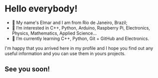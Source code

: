 <h1>Hello everybody!</h1>

- 👋 My name's Elmar and I am from Rio de Janeiro, Brazil;
- 👀 I’m interested in C++, Python, Arduino, Raspberry Pi, Electronics, Physics, Mathematics, Applied Science...
- 🌱 I’m currently learning C++, Python, Git + GitHub and Electronics.

I'm happy that you arrived here in my profile and I hope you find out any useful information and you can use them in yours projects.

<h2>See you soon!</h2> 

<!---
ElmarUhl/ElmarUhl is a ✨ special ✨ repository because its `README.md` (this file) appears on your GitHub profile.
You can click the Preview link to take a look at your changes.
--->
